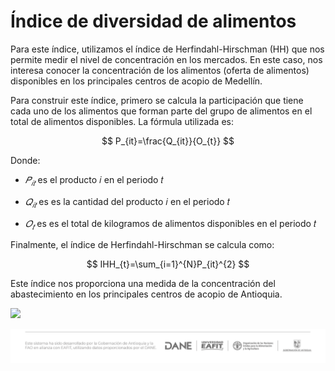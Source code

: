 # **Índice de diversidad de alimentos**

Para este índice, utilizamos el índice de Herfindahl-Hirschman (HH) que nos permite medir el nivel de concentración en los mercados. En este caso, nos interesa conocer la concentración de los alimentos (oferta de alimentos) disponibles en los principales centros de acopio de Medellín.

Para construir este índice, primero se calcula la participación que tiene cada uno de los alimentos que forman parte del grupo de alimentos en el total de alimentos disponibles. La fórmula utilizada es:

$$
P_{it}=\frac{Q_{it}}{O_{t}}
$$

Donde:

-   $𝑃_{𝑖𝑡}$ es el producto 𝑖 en el periodo 𝑡

-   $𝑄_{𝑖𝑡}$ es es la cantidad del producto 𝑖 en el periodo 𝑡

-   $𝑂_{𝑡}$ es es el total de kilogramos de alimentos disponibles en el periodo 𝑡

Finalmente, el índice de Herfindahl-Hirschman se calcula como:

$$
IHH_{t}=\sum_{i=1}^{N}P_{it}^{2}
$$

Este índice nos proporciona una medida de la concentración del abastecimiento en los principales centros de acopio de Antioquia.

![](Ind1/preview_tablero.png)

![](www/logo.png)
